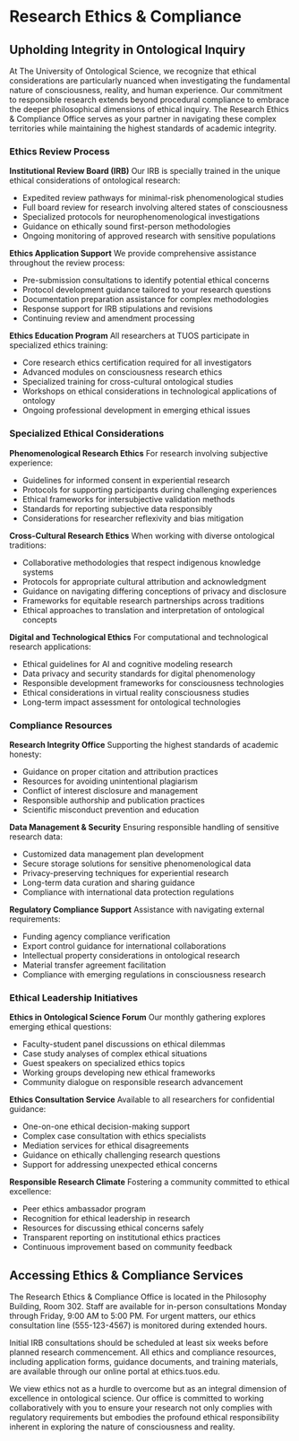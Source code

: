# Research Ethics & Compliance

## Upholding Integrity in Ontological Inquiry

At The University of Ontological Science, we recognize that ethical considerations are particularly nuanced when investigating the fundamental nature of consciousness, reality, and human experience. Our commitment to responsible research extends beyond procedural compliance to embrace the deeper philosophical dimensions of ethical inquiry. The Research Ethics & Compliance Office serves as your partner in navigating these complex territories while maintaining the highest standards of academic integrity.

### Ethics Review Process

**Institutional Review Board (IRB)**
Our IRB is specially trained in the unique ethical considerations of ontological research:
- Expedited review pathways for minimal-risk phenomenological studies
- Full board review for research involving altered states of consciousness
- Specialized protocols for neurophenomenological investigations
- Guidance on ethically sound first-person methodologies
- Ongoing monitoring of approved research with sensitive populations

**Ethics Application Support**
We provide comprehensive assistance throughout the review process:
- Pre-submission consultations to identify potential ethical concerns
- Protocol development guidance tailored to your research questions
- Documentation preparation assistance for complex methodologies
- Response support for IRB stipulations and revisions
- Continuing review and amendment processing

**Ethics Education Program**
All researchers at TUOS participate in specialized ethics training:
- Core research ethics certification required for all investigators
- Advanced modules on consciousness research ethics
- Specialized training for cross-cultural ontological studies
- Workshops on ethical considerations in technological applications of ontology
- Ongoing professional development in emerging ethical issues

### Specialized Ethical Considerations

**Phenomenological Research Ethics**
For research involving subjective experience:
- Guidelines for informed consent in experiential research
- Protocols for supporting participants during challenging experiences
- Ethical frameworks for intersubjective validation methods
- Standards for reporting subjective data responsibly
- Considerations for researcher reflexivity and bias mitigation

**Cross-Cultural Research Ethics**
When working with diverse ontological traditions:
- Collaborative methodologies that respect indigenous knowledge systems
- Protocols for appropriate cultural attribution and acknowledgment
- Guidance on navigating differing conceptions of privacy and disclosure
- Frameworks for equitable research partnerships across traditions
- Ethical approaches to translation and interpretation of ontological concepts

**Digital and Technological Ethics**
For computational and technological research applications:
- Ethical guidelines for AI and cognitive modeling research
- Data privacy and security standards for digital phenomenology
- Responsible development frameworks for consciousness technologies
- Ethical considerations in virtual reality consciousness studies
- Long-term impact assessment for ontological technologies

### Compliance Resources

**Research Integrity Office**
Supporting the highest standards of academic honesty:
- Guidance on proper citation and attribution practices
- Resources for avoiding unintentional plagiarism
- Conflict of interest disclosure and management
- Responsible authorship and publication practices
- Scientific misconduct prevention and education

**Data Management & Security**
Ensuring responsible handling of sensitive research data:
- Customized data management plan development
- Secure storage solutions for sensitive phenomenological data
- Privacy-preserving techniques for experiential research
- Long-term data curation and sharing guidance
- Compliance with international data protection regulations

**Regulatory Compliance Support**
Assistance with navigating external requirements:
- Funding agency compliance verification
- Export control guidance for international collaborations
- Intellectual property considerations in ontological research
- Material transfer agreement facilitation
- Compliance with emerging regulations in consciousness research

### Ethical Leadership Initiatives

**Ethics in Ontological Science Forum**
Our monthly gathering explores emerging ethical questions:
- Faculty-student panel discussions on ethical dilemmas
- Case study analyses of complex ethical situations
- Guest speakers on specialized ethics topics
- Working groups developing new ethical frameworks
- Community dialogue on responsible research advancement

**Ethics Consultation Service**
Available to all researchers for confidential guidance:
- One-on-one ethical decision-making support
- Complex case consultation with ethics specialists
- Mediation services for ethical disagreements
- Guidance on ethically challenging research questions
- Support for addressing unexpected ethical concerns

**Responsible Research Climate**
Fostering a community committed to ethical excellence:
- Peer ethics ambassador program
- Recognition for ethical leadership in research
- Resources for discussing ethical concerns safely
- Transparent reporting on institutional ethics practices
- Continuous improvement based on community feedback

## Accessing Ethics & Compliance Services

The Research Ethics & Compliance Office is located in the Philosophy Building, Room 302. Staff are available for in-person consultations Monday through Friday, 9:00 AM to 5:00 PM. For urgent matters, our ethics consultation line (555-123-4567) is monitored during extended hours.

Initial IRB consultations should be scheduled at least six weeks before planned research commencement. All ethics and compliance resources, including application forms, guidance documents, and training materials, are available through our online portal at ethics.tuos.edu.

We view ethics not as a hurdle to overcome but as an integral dimension of excellence in ontological science. Our office is committed to working collaboratively with you to ensure your research not only complies with regulatory requirements but embodies the profound ethical responsibility inherent in exploring the nature of consciousness and reality.